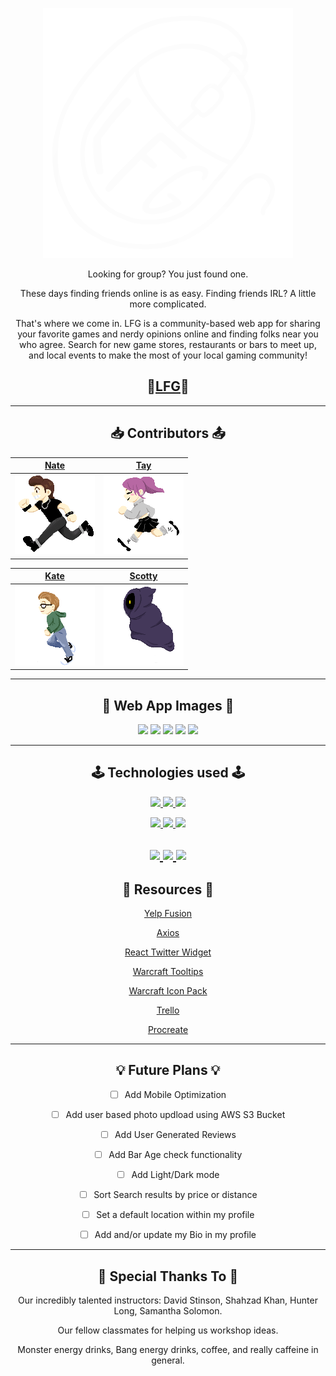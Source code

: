 
<div align="center">

![LFG](src/Assets/sprites/favicon.png "favicon")
 
Looking for group? You just found one.
 
These days finding friends online is as easy. Finding friends IRL? A little more complicated.
 
That's where we come in. LFG is a community-based web app for sharing your favorite games and nerdy opinions online and finding folks near you who agree.
Search for new game stores, restaurants or bars to meet up, and local events to make the most of your local gaming community!
 
🧩[LFG](https://lfgpls.herokuapp.com)🧩
---------------------------------------------
---------------------------------------------------------


📥 Contributors 📤
------------------------------------------------------------------------------------------------------
| [Nate](https://github.com/coffeegremlin) | [Tay](https://github.com/tayannewest) |
:---------: | :---------: |
| ![nate](src/Assets/sprites/nate.png "nateSprite") | ![tay](src/Assets/sprites/tay.png "taySprite") |

| [Kate](https://github.com/SullyDurgin) | [Scotty](https://github.com/Scotty-Cloud) |
| :---------: | :---------: | 
| ![kate](src/Assets/sprites/kate.png "kateSprite")  | ![Scotty](src/Assets/sprites/scottyghost.png "scottySprite") 

-------------------------------------------------------------------------------------------------------

🌠 Web App Images 🌠
--------------
<img src="https://i.imgur.com/dwDbdP9.png">
<img src="https://i.imgur.com/rrMxyKF.png">
<img src="https://i.imgur.com/6TMHBoA.png">
<img src="https://i.imgur.com/ltoc4WE.png">
<img src="https://i.imgur.com/jJzabEE.png">

---------------


🕹 Technologies used 🕹
------------------

<a href="#"><img src="https://img.shields.io/badge/-HTML5-E34F26?style=flat-square&logo=html5&logoColor=white" />  </a>
<a href="#"><img src="https://img.shields.io/badge/-CSS3-1572B6?style=flat-square&logo=css3" />  </a>
<a href="#"><img src="https://img.shields.io/badge/-JavaScript-F7DF1E?style=flat-square&logo=javascript&logoColor=black" />  </a>

<a href="#"><img src="https://img.shields.io/badge/-React-61DAFB?style=flat-square&logo=React&logoColor=black" />  </a>
<a href="#"><img src="https://img.shields.io/badge/-React_Router-CA4245?style=flat-square&for-the-badge&logo=react-router&logoColor=white" />  </a>
<a href="#"><img src="https://img.shields.io/badge/-Express.js-404D59?style=flat-square&for-the-badge" />  </a>

<a href="#"><img src="https://img.shields.io/badge/-Postman-FF6C37?style=flat-square&logo=Postman&logoColor=white" />  </a>
<a href="#"><img src="https://img.shields.io/badge/-Heroku-430098?style=flat-square&logo=heroku" />  </a>
<a href="#"><img src="https://img.shields.io/badge/-Trello-0079BF?style=flat-square&logo=Trello&logoColor=white" />  </a>
----------------------------------------------------------------------------------------------------------------------------

🔑 Resources 🔑
---------------

[Yelp Fusion](https://fusion.yelp.com/)

[Axios](https://axios-http.com/docs/intro)

[React Twitter Widget ](https://www.npmjs.com/package/react-twitter-widgets)

[Warcraft Tooltips](https://codepen.io/simeydotme/pen/ydEkn)

[Warcraft Icon Pack](https://www.warcrafttavern.com/community/art-resources/icon-pack-4300-wow-retail-icons-in-png/)

[Trello](https://trello.com/b/IX04nBSI/insanity-check)

[Procreate](https://procreate.art/)

----------------------------------------------------------------------------------------------------------


💡 Future Plans 💡
---------------------------------------------------------------------------------------------------------

- [ ] Add Mobile Optimization
  
- [ ] Add user based photo updload using AWS S3 Bucket
  
- [ ] Add User Generated Reviews
  
- [ ] Add Bar Age check functionality
  
- [ ] Add Light/Dark mode 

- [ ] Sort Search results by price or distance  

- [ ] Set a default location within my profile 

- [ ] Add and/or update my Bio in my profile

---------------------------------------------------

🙌 Special Thanks To 🙌
-----------------------

 Our incredibly talented instructors: David Stinson, Shahzad Khan, Hunter Long, Samantha Solomon.

 Our fellow classmates for helping us workshop ideas.

 Monster energy drinks, Bang energy drinks, coffee, and really caffeine in general.


